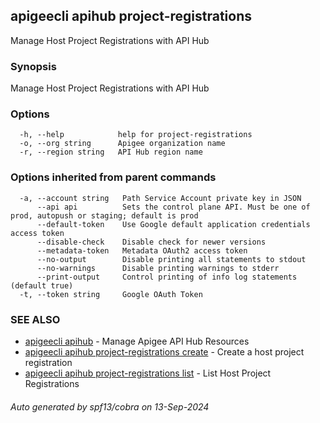 ## apigeecli apihub project-registrations

Manage Host Project Registrations with API Hub

### Synopsis

Manage Host Project Registrations with API Hub

### Options

```
  -h, --help            help for project-registrations
  -o, --org string      Apigee organization name
  -r, --region string   API Hub region name
```

### Options inherited from parent commands

```
  -a, --account string   Path Service Account private key in JSON
      --api api          Sets the control plane API. Must be one of prod, autopush or staging; default is prod
      --default-token    Use Google default application credentials access token
      --disable-check    Disable check for newer versions
      --metadata-token   Metadata OAuth2 access token
      --no-output        Disable printing all statements to stdout
      --no-warnings      Disable printing warnings to stderr
      --print-output     Control printing of info log statements (default true)
  -t, --token string     Google OAuth Token
```

### SEE ALSO

* [apigeecli apihub](apigeecli_apihub.md)	 - Manage Apigee API Hub Resources
* [apigeecli apihub project-registrations create](apigeecli_apihub_project-registrations_create.md)	 - Create a host project registration
* [apigeecli apihub project-registrations list](apigeecli_apihub_project-registrations_list.md)	 - List Host Project Registrations

###### Auto generated by spf13/cobra on 13-Sep-2024
